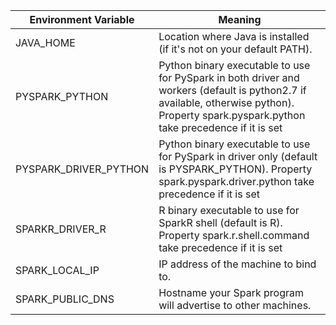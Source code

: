 

| Environment Variable  | Meaning                                                                                                                                                                                  |
|-----------------------|------------------------------------------------------------------------------------------------------------------------------------------------------------------------------------------|
| JAVA_HOME             | Location where Java is installed (if it's not on your default PATH).                                                                                                                     |
| PYSPARK_PYTHON        | Python binary executable to use for PySpark in both driver and workers (default is python2.7 if available, otherwise python). Property spark.pyspark.python take precedence if it is set |
| PYSPARK_DRIVER_PYTHON | Python binary executable to use for PySpark in driver only (default is PYSPARK_PYTHON). Property spark.pyspark.driver.python take precedence if it is set                                |
| SPARKR_DRIVER_R       | R binary executable to use for SparkR shell (default is R). Property spark.r.shell.command take precedence if it is set                                                                  |
| SPARK_LOCAL_IP        | IP address of the machine to bind to.                                                                                                                                                    |
| SPARK_PUBLIC_DNS      | Hostname your Spark program will advertise to other machines.                                                                                                                            |

